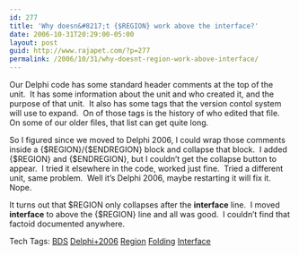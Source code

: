 ```yaml
---
id: 277
title: 'Why doesn&#8217;t {$REGION} work above the interface?'
date: 2006-10-31T20:29:00-05:00
layout: post
guid: http://www.rajapet.com/?p=277
permalink: /2006/10/31/why-doesnt-region-work-above-interface/
---
```

Our Delphi code has some standard header comments at the top of the unit.  It has some information about the unit and who created it, and the purpose of that unit.  It also has some tags that the version contol system will use to expand.  On of those tags is the history of who edited that file.  On some of our older files, that list can get quite long.

So I figured since we moved to Delphi 2006, I could wrap those comments inside a {$REGION}/{$ENDREGION} block and collapse that block.  I added {$REGION} and {$ENDREGION}, but I couldn&#8217;t get the collapse button to appear.  I tried it elsewhere in the code, worked just fine.  Tried a different unit, same problem.  Well it&#8217;s Delphi 2006, maybe restarting it will fix it.  Nope.

It turns out that $REGION only collapses after the **interface** line.  I moved **interface** to above the {$REGION} line and all was good.  I couldn&#8217;t find that factoid documented anywhere.

<div>
  Tech Tags: <a href="http://technorati.com/tag/BDS" rel="tag">BDS</a> <a href="http://technorati.com/tag/Delphi+2006" rel="tag">Delphi+2006</a> <a href="http://technorati.com/tag/Region" rel="tag">Region</a> <a href="http://technorati.com/tag/Folding" rel="tag">Folding</a> <a href="http://technorati.com/tag/Interface" rel="tag">Interface</a>
</div>